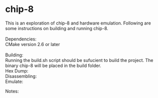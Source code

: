 # chip-8
This is an exploration of chip-8 and hardware emulation. Following 
are some instructions on building and running chip-8.<br>
<br>
Dependencies:<br>
CMake version 2.6 or later<br>
<br>
Building:<br>
Running the build.sh script should be sufucient to build the project.
The binary chip-8 will be placed in the build folder.
<br>
Hex Dump:<br>
Disassembling:<br>
Emulate:<br>

Notes:

